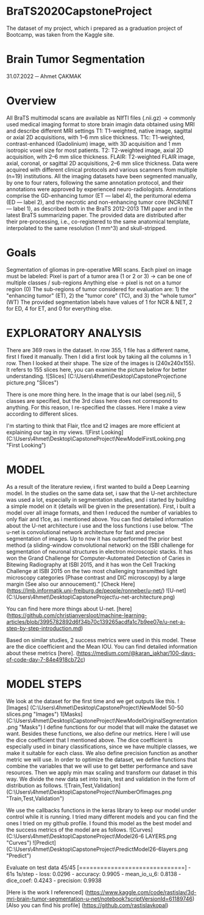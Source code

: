 # BraTS2020CapstoneProject
The dataset of my project, which i prepared as a graduation project of Bootcamp, was taken from the Kaggle site.
 

# Brain Tumor Segmentation
31.07.2022
─
Ahmet ÇAKMAK
 
# Overview
All BraTS multimodal scans are available as NIfTI files (.nii.gz) -> commonly used medical imaging format to store brain imagin data obtained using MRI and describe different MRI settings
T1: T1-weighted, native image, sagittal or axial 2D acquisitions, with 1–6 mm slice thickness.
T1c: T1-weighted, contrast-enhanced (Gadolinium) image, with 3D acquisition and 1 mm isotropic voxel size for most patients.
T2: T2-weighted image, axial 2D acquisition, with 2–6 mm slice thickness.
FLAIR: T2-weighted FLAIR image, axial, coronal, or sagittal 2D acquisitions, 2–6 mm slice thickness.
Data were acquired with different clinical protocols and various scanners from multiple (n=19) institutions.
All the imaging datasets have been segmented manually, by one to four raters, following the same annotation protocol, and their annotations were approved by experienced neuro-radiologists. Annotations comprise the GD-enhancing tumor (ET — label 4), the peritumoral edema (ED — label 2), and the necrotic and non-enhancing tumor core (NCR/NET — label 1), as described both in the BraTS 2012-2013 TMI paper and in the latest BraTS summarizing paper. The provided data are distributed after their pre-processing, i.e., co-registered to the same anatomical template, interpolated to the same resolution (1 mm^3) and skull-stripped.

# Goals
Segmentation of gliomas in pre-operative MRI scans.
Each pixel on image must be labeled:
Pixel is part of a tumor area (1 or 2 or 3) -> can be one of multiple classes / sub-regions
Anything else -> pixel is not on a tumor region (0)
The sub-regions of tumor considered for evaluation are: 1) the "enhancing tumor" (ET), 2) the "tumor core" (TC), and 3) the "whole tumor" (WT) The provided segmentation labels have values of 1 for NCR & NET, 2 for ED, 4 for ET, and 0 for everything else.


# EXPLORATORY ANALYSIS

There are 369 rows in the dataset. In row 355, 1 file has a different name, first I fixed it manually. Then I did a first look by taking all the columns in 1 row. Then I looked at their shape. The size of the images is (240x240x155). It refers to 155 slices here, you can examine the picture below for better understanding.
![Slices] (C:\Users\4hmet\Desktop\CapstoneProject\one picture.png "Slices")

There is one more thing here. In the image that is our label (seg.nii), 5 classes are specified, but the 3rd class here does not correspond to anything. For this reason, I re-specified the classes. Here I make a view according to different slices.

I'm starting to think that Flair, t1ce and t2 images are more efficient at explaining our tag in my views.
![First Looking] (C:\Users\4hmet\Desktop\CapstoneProject\NewModelFirstLooking.png "First Looking")
 


# MODEL 


As a result of the literature review, i first wanted to build a Deep Learning model. In the studies on the same data set, i saw that the U-net architecture was used a lot, especially in segmentation studies, and i started by building a simple model on it (details will be given in the presentation). First, i built a model over all image formats, and then I reduced the number of variables to only flair and t1ce, as i mentioned above. You can find detailed information about the U-net architecture i use and the loss functions i use below.
“The u-net is convolutional network architecture for fast and precise segmentation of images. Up to now it has outperformed the prior best method (a sliding-window convolutional network) on the ISBI challenge for segmentation of neuronal structures in electron microscopic stacks. It has won the Grand Challenge for Computer-Automated Detection of Caries in Bitewing Radiography at ISBI 2015, and it has won the Cell Tracking Challenge at ISBI 2015 on the two most challenging transmitted light microscopy categories (Phase contrast and DIC microscopy) by a large margin (See also our annoucement).” [Check Here] (https://lmb.informatik.uni-freiburg.de/people/ronneber/u-net/)
![U-net] (C:\Users\4hmet\Desktop\CapstoneProject\u-net-architecture.png)


You can find here more things about U-net. [here] (https://github.com/christianversloot/machine-learning-articles/blob/3995782892d6f34b70c139265acdfa1c7b9ee07e/u-net-a-step-by-step-introduction.md) 


Based on similar studies, 2 success metrics were used in this model. These are the dice coefficient and the Mean IOU. You can find detailed information about these metrics [here]. (https://medium.com/@karan_jakhar/100-days-of-code-day-7-84e4918cb72c)

# MODEL STEPS
We look at the dataset for the first time and we get outputs like this.
![Images] (C:\Users\4hmet\Desktop\CapstoneProject\NewModel 50-50 slices.png "Images")
1[Masks] (C:\Users\4hmet\Desktop\CapstoneProject\NewModelOriginalSegmentation.png "Masks")
I define functions for our model that will make the dataset we want. Besides these functions, we also define our metrics. Here I will use the dice coefficient that I mentioned above. The dice coefficient is especially used in binary classifications, since we have multiple classes, we make it suitable for each class. We also define precision function as another metric we will use. In order to optimize the dataset, we define functions that combine the variables that we will use to get better performance and save resources. Then we apply min max scaling and transform our dataset in this way. We divide the new data set into train, test and validation in the form of distribution as follows.
![Train,Test,Validation] (C:\Users\4hmet\Desktop\CapstoneProject\NumberOfImages.png "Train,Test,Validation")

We use the callbacks functions in the keras library to keep our model under control while it is running.
I tried many different models and you can find the ones I tried on my github profile. I found this model as the best model and the success metrics of the model are as follows.
![Curves] (C:\Users\4hmet\Desktop\CapstoneProject\Model26-6 LAYERS.png "Curves")
![Predict] (C:\Users\4hmet\Desktop\CapstoneProject\PredictModel26-6layers.png "Predict")


Evaluate on test data 45/45 [==============================] - 61s 1s/step - loss: 0.0296 - accuracy: 0.9905 - mean_io_u_6: 0.8138 - dice_coef: 0.4243 - precision: 0.9938

[Here is the work I referenced] (https://www.kaggle.com/code/rastislav/3d-mri-brain-tumor-segmentation-u-net/notebook?scriptVersionId=61189746) 
[Also you can find his profile] (https://github.com/rastislavkopal)
